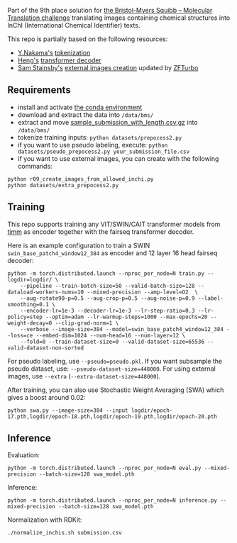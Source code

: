 Part of the 9th place solution for [the Bristol-Myers Squibb – Molecular Translation challenge](https://www.kaggle.com/c/bms-molecular-translation/overview) translating
images containing chemical structures into InChI (International Chemical Identifier) texts.

This repo is partially based on the following resources:
* [Y.Nakama's](https://www.kaggle.com/yasufuminakama) [tokenization](https://www.kaggle.com/yasufuminakama/inchi-preprocess-2)
* [Heng's](https://www.kaggle.com/hengck23) [transformer decoder](https://www.kaggle.com/c/bms-molecular-translation/discussion/231190)
* [Sam Stainsby's](https://www.kaggle.com/stainsby) [external images creation](https://www.kaggle.com/stainsby/improved-synthetic-data-for-bms-competition-v3) updated by [ZFTurbo](https://www.kaggle.com/zfturbo)


## Requirements
* install and activate [the conda environment](environment.yml)
* download and extract the data into `/data/bms/`
* extract and move [sample_submission_with_length.csv.gz](models/sample_submission_with_length.csv.gz) into `/data/bms/`
* tokenize training inputs: `python datasets/prepocess2.py`
* if you want to use pseudo labeling, execute: `python datasets/pseudo_prepocess2.py your_submission_file.csv`
* if you want to use external images, you can create with the following commands:
```
python r09_create_images_from_allowed_inchi.py
python datasets/extra_prepocess2.py 
```

## Training
This repo supports training any VIT/SWIN/CAIT transformer models from [timm](https://github.com/rwightman/pytorch-image-models/) as encoder together with the fairseq transformer decoder.


Here is an example configuration to train a SWIN `swin_base_patch4_window12_384` as encoder and 12 layer 16 head fairseq decoder:
```
python -m torch.distributed.launch --nproc_per_node=N train.py --logdir=logdir/ \
    --pipeline --train-batch-size=50 --valid-batch-size=128 --dataload-workers-nums=10 --mixed-precision --amp-level=O2  \
    --aug-rotate90-p=0.5 --aug-crop-p=0.5 --aug-noise-p=0.9 --label-smoothing=0.1 \
    --encoder-lr=1e-3 --decoder-lr=1e-3 --lr-step-ratio=0.3 --lr-policy=step --optim=adam --lr-warmup-steps=1000 --max-epochs=20 --weight-decay=0 --clip-grad-norm=1 \
    --verbose --image-size=384 --model=swin_base_patch4_window12_384 --loss=ce --embed-dim=1024 --num-head=16 --num-layer=12 \
    --fold=0 --train-dataset-size=0 --valid-dataset-size=65536 --valid-dataset-non-sorted
```

For pseudo labeling, use `--pseudo=pseudo.pkl`. If you want subsample the pseudo dataset, use: `--pseudo-dataset-size=448000`.
For using external images, use `--extra` (`--extra-dataset-size=448000`).

After training, you can also use Stochastic Weight Averaging (SWA) which gives a boost around 0.02:
```
python swa.py --image-size=384 --input logdir/epoch-17.pth,logdir/epoch-18.pth,logdir/epoch-19.pth,logdir/epoch-20.pth
```

## Inference

Evaluation:
```
python -m torch.distributed.launch --nproc_per_node=N eval.py --mixed-precision --batch-size=128 swa_model.pth
```

Inference:
```
python -m torch.distributed.launch --nproc_per_node=N inference.py --mixed-precision --batch-size=128 swa_model.pth
```

Normalization with RDKit:
```
./normalize_inchis.sh submission.csv
```
